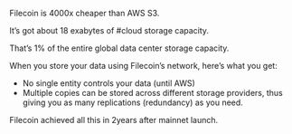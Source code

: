 Filecoin is 4000x cheaper than AWS S3.

It’s got about 18 exabytes of #cloud storage capacity.

That’s 1% of the entire global data center storage capacity.

When you store your data using Filecoin’s network, here’s what you get:
 
- No single entity controls your data (until AWS)
- Multiple copies can be stored across different storage providers, thus giving you as many replications (redundancy) as you need.
 
Filecoin achieved all this in 2years after mainnet launch.
